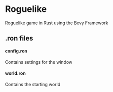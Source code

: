 # Roguelike
Roguelike game in Rust using the Bevy Framework

## .ron files

#### config.ron
Contains settings for the window

#### world.ron
Contains the starting world